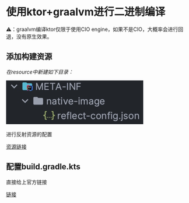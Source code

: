 # 使用ktor+graalvm进行二进制编译

⚠️：graalvm编译ktor仅限于使用CIO engine，如果不是CIO，大概率会进行回退，没有原生效果。

## 添加构建资源

*在resource中新建如下目录：*

![META-INF/native-image/reflect-config.json](./image/graal-1.jpg)

进行反射资源的配置

[资源链接](https://github.com/ktorio/ktor-samples/blob/main/graalvm/src/main/resources/META-INF/native-image/reflect-config.json)

## 配置build.gradle.kts

直接给上官方链接

[链接](https://github.com/ktorio/ktor-samples/blob/main/graalvm/build.gradle.kts)
